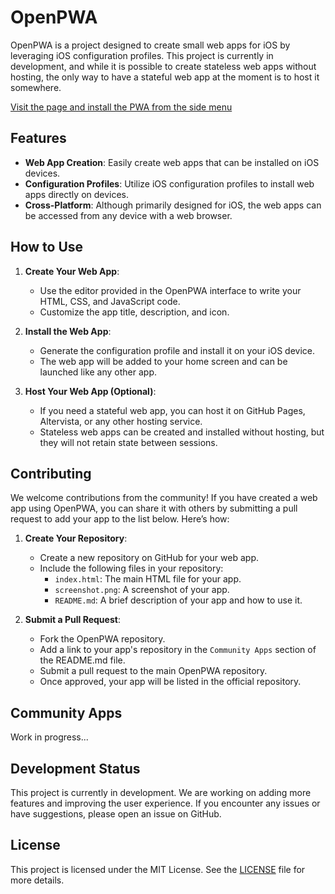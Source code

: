 # OpenPWA

OpenPWA is a project designed to create small web apps for iOS by leveraging iOS configuration profiles. This project is currently in development, and while it is possible to create stateless web apps without hosting, the only way to have a stateful web app at the moment is to host it somewhere.

[Visit the page and install the PWA from the side menu](https://tbrainrush.github.io/OpenPWA/)

## Features

- **Web App Creation**: Easily create web apps that can be installed on iOS devices.
- **Configuration Profiles**: Utilize iOS configuration profiles to install web apps directly on devices.
- **Cross-Platform**: Although primarily designed for iOS, the web apps can be accessed from any device with a web browser.

## How to Use

1. **Create Your Web App**:
   - Use the editor provided in the OpenPWA interface to write your HTML, CSS, and JavaScript code.
   - Customize the app title, description, and icon.

2. **Install the Web App**:
   - Generate the configuration profile and install it on your iOS device.
   - The web app will be added to your home screen and can be launched like any other app.

3. **Host Your Web App (Optional)**:
   - If you need a stateful web app, you can host it on GitHub Pages, Altervista, or any other hosting service.
   - Stateless web apps can be created and installed without hosting, but they will not retain state between sessions.

## Contributing

We welcome contributions from the community! If you have created a web app using OpenPWA, you can share it with others by submitting a pull request to add your app to the list below. Here’s how:

1. **Create Your Repository**:
   - Create a new repository on GitHub for your web app.
   - Include the following files in your repository:
     - `index.html`: The main HTML file for your app.
     - `screenshot.png`: A screenshot of your app.
     - `README.md`: A brief description of your app and how to use it.

2. **Submit a Pull Request**:
   - Fork the OpenPWA repository.
   - Add a link to your app's repository in the `Community Apps` section of the README.md file.
   - Submit a pull request to the main OpenPWA repository.
   - Once approved, your app will be listed in the official repository.

## Community Apps

Work in progress...

## Development Status

This project is currently in development. We are working on adding more features and improving the user experience. If you encounter any issues or have suggestions, please open an issue on GitHub.

## License

This project is licensed under the MIT License. See the [LICENSE](LICENSE) file for more details.
